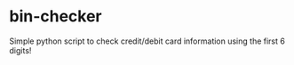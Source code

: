 # bin-checker
Simple python script to check credit/debit card information using the first 6 digits!
